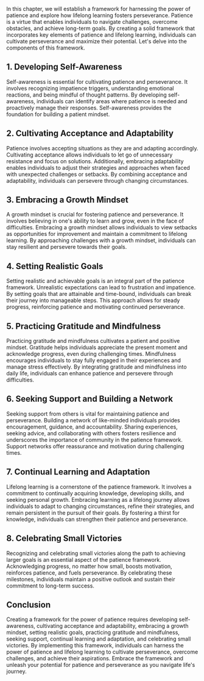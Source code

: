 
In this chapter, we will establish a framework for harnessing the power of patience and explore how lifelong learning fosters perseverance. Patience is a virtue that enables individuals to navigate challenges, overcome obstacles, and achieve long-term goals. By creating a solid framework that incorporates key elements of patience and lifelong learning, individuals can cultivate perseverance and maximize their potential. Let's delve into the components of this framework.

## 1\. Developing Self-Awareness

Self-awareness is essential for cultivating patience and perseverance. It involves recognizing impatience triggers, understanding emotional reactions, and being mindful of thought patterns. By developing self-awareness, individuals can identify areas where patience is needed and proactively manage their responses. Self-awareness provides the foundation for building a patient mindset.

## 2\. Cultivating Acceptance and Adaptability

Patience involves accepting situations as they are and adapting accordingly. Cultivating acceptance allows individuals to let go of unnecessary resistance and focus on solutions. Additionally, embracing adaptability enables individuals to adjust their strategies and approaches when faced with unexpected challenges or setbacks. By combining acceptance and adaptability, individuals can persevere through changing circumstances.

## 3\. Embracing a Growth Mindset

A growth mindset is crucial for fostering patience and perseverance. It involves believing in one's ability to learn and grow, even in the face of difficulties. Embracing a growth mindset allows individuals to view setbacks as opportunities for improvement and maintain a commitment to lifelong learning. By approaching challenges with a growth mindset, individuals can stay resilient and persevere towards their goals.

## 4\. Setting Realistic Goals

Setting realistic and achievable goals is an integral part of the patience framework. Unrealistic expectations can lead to frustration and impatience. By setting goals that are attainable and time-bound, individuals can break their journey into manageable steps. This approach allows for steady progress, reinforcing patience and motivating continued perseverance.

## 5\. Practicing Gratitude and Mindfulness

Practicing gratitude and mindfulness cultivates a patient and positive mindset. Gratitude helps individuals appreciate the present moment and acknowledge progress, even during challenging times. Mindfulness encourages individuals to stay fully engaged in their experiences and manage stress effectively. By integrating gratitude and mindfulness into daily life, individuals can enhance patience and persevere through difficulties.

## 6\. Seeking Support and Building a Network

Seeking support from others is vital for maintaining patience and perseverance. Building a network of like-minded individuals provides encouragement, guidance, and accountability. Sharing experiences, seeking advice, and collaborating with others fosters resilience and underscores the importance of community in the patience framework. Support networks offer reassurance and motivation during challenging times.

## 7\. Continual Learning and Adaptation

Lifelong learning is a cornerstone of the patience framework. It involves a commitment to continually acquiring knowledge, developing skills, and seeking personal growth. Embracing learning as a lifelong journey allows individuals to adapt to changing circumstances, refine their strategies, and remain persistent in the pursuit of their goals. By fostering a thirst for knowledge, individuals can strengthen their patience and perseverance.

## 8\. Celebrating Small Victories

Recognizing and celebrating small victories along the path to achieving larger goals is an essential aspect of the patience framework. Acknowledging progress, no matter how small, boosts motivation, reinforces patience, and fuels perseverance. By celebrating these milestones, individuals maintain a positive outlook and sustain their commitment to long-term success.

## Conclusion

Creating a framework for the power of patience requires developing self-awareness, cultivating acceptance and adaptability, embracing a growth mindset, setting realistic goals, practicing gratitude and mindfulness, seeking support, continual learning and adaptation, and celebrating small victories. By implementing this framework, individuals can harness the power of patience and lifelong learning to cultivate perseverance, overcome challenges, and achieve their aspirations. Embrace the framework and unleash your potential for patience and perseverance as you navigate life's journey.
